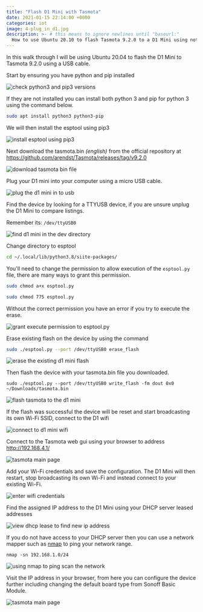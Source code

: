 ```yaml
---
title: "Flash D1 Mini with Tasmota"
date: 2021-01-15 22:14:00 +0000
categories: iot
image: 4-plug_in_d1.jpg
description: >- # this means to ignore newlines until "baseurl:"
  How to use Ubuntu 20.10 to flash Tasmota 9.2.0 to a D1 Mini using nothing more than a USB cable.
---
```


In this walk through I will be using Ubuntu 20.04 to flash the D1 Mini to Tasmota 9.2.0 using a USB cable.

Start by ensuring you have python and pip installed

![check python3 and pip3 versions](/assets/images/posts/1-python_pip_install.png)

If they are not installed you can install both python 3 and pip for python 3 using the command below.

```bash
sudo apt install python3 python3-pip
```

We will then install the esptool using pip3

![install esptool using pip3](/assets/images/posts/2-install_pip_esptool.png)

Next download the tasmota.bin *(english)* from the official repository at https://github.com/arendst/Tasmota/releases/tag/v9.2.0

![download tasmota bin file](/assets/images/posts/3-download_tasmota.png)

Plug your D1 mini into your computer using a micro USB cable.

![plug the d1 mini in to usb](/assets/images/posts/4-plug_in_d1.jpg)

Find the device by looking for a TTYUSB device, if you are unsure unplug the D1 Mini to compare listings.

Remember its: `/dev/ttyUSB0`

![find d1 mini in the dev directory](/assets/images/posts/5-find_d1_dev.png)

Change directory to esptool

```bash
cd ~/.local/lib/python3.8/siite-packages/
```

You'll need to change the permission to allow execution of the `esptool.py` file, there are many ways to grant this permission.

```bash
sudo chmod a+x esptool.py
```

```bash
sudo chmod 775 esptool.py
```

Without the correct permission you have an error if you try to execute the erase.

![grant execute permission to esptool.py](/assets/images/posts/6-grant_execute_permission.png)

Erase existing flash on the device by using the command

```bash
sudo ./esptool.py --port /dev/ttyUSB0 erase_flash
```

![erase the existing d1 mini flash](/assets/images/posts/7-erase_flash.png)

Then flash the device with your tasmota.bin file you downloaded.

```
sudo ./esptool.py --port /dev/ttyUSB0 write_flash -fm dout 0x0 ~/Downloads/tasmota.bin
```

![flash tasmota to the d1 mini](/assets/images/posts/8-flash_tasmota.png)

If the flash was successful the device will be reset and start broadcasting its own Wi-Fi SSID, connect to the D1 wifi

![connect to d1 mini wifi](/assets/images/posts/9-d1_wifi_connect.png)

Connect to the Tasmota web gui using your browser to address http://192.168.4.1/

![tasmota main page](/assets/images/posts/10-d1_login_page.png)

Add your Wi-Fi credentials and save the configuration. The D1 Mini will then restart, stop broadcasting its own Wi-Fi and instead connect to your existing Wi-Fi.

![enter wifi credentials](/assets/images/posts/11-wifi_details.png)

Find the assigned IP address to the D1 Mini using your DHCP server leased addresses 

![view dhcp lease to find new ip address](/assets/images/posts/12-tasmota_dhcp_lease.png)

If you do not have access to your DHCP server then you can use a network mapper such as [nmap](https://nmap.org/) to ping your network range.

```
nmap -sn 192.168.1.0/24
```

![using nmap to ping scan the network](/assets/images/posts/13-nmap_tasmota_scan.png)

Visit the IP address in your browser, from here you can configure the device further including changing the default board type from Sonoff Basic Module.

![tasmota main page](/assets/images/posts/14-tasmota_main_page.png)